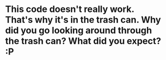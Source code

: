 # This code doesn't really work. That's why it's in the trash can. Why did you go looking around through the trash can? What did you expect? :P
